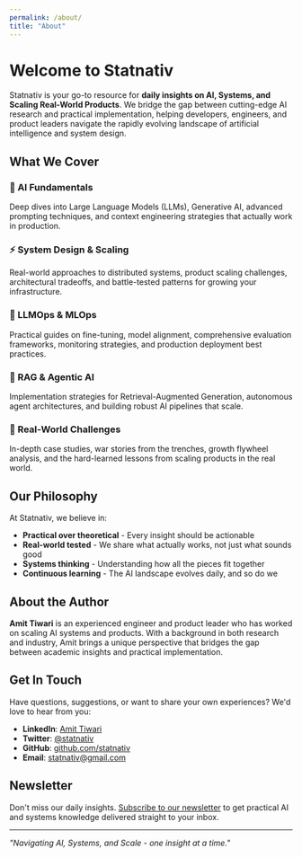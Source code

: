 ```yaml
---
permalink: /about/
title: "About"
---
```


# Welcome to Statnativ

Statnativ is your go-to resource for **daily insights on AI, Systems, and Scaling Real-World Products**. We bridge the gap between cutting-edge AI research and practical implementation, helping developers, engineers, and product leaders navigate the rapidly evolving landscape of artificial intelligence and system design.

## What We Cover

### 🧠 AI Fundamentals
Deep dives into Large Language Models (LLMs), Generative AI, advanced prompting techniques, and context engineering strategies that actually work in production.

### ⚡ System Design & Scaling
Real-world approaches to distributed systems, product scaling challenges, architectural tradeoffs, and battle-tested patterns for growing your infrastructure.

### 🔧 LLMOps & MLOps
Practical guides on fine-tuning, model alignment, comprehensive evaluation frameworks, monitoring strategies, and production deployment best practices.

### 🤖 RAG & Agentic AI
Implementation strategies for Retrieval-Augmented Generation, autonomous agent architectures, and building robust AI pipelines that scale.

### 💼 Real-World Challenges
In-depth case studies, war stories from the trenches, growth flywheel analysis, and the hard-learned lessons from scaling products in the real world.

## Our Philosophy

At Statnativ, we believe in:

- **Practical over theoretical** - Every insight should be actionable
- **Real-world tested** - We share what actually works, not just what sounds good
- **Systems thinking** - Understanding how all the pieces fit together
- **Continuous learning** - The AI landscape evolves daily, and so do we

## About the Author

**Amit Tiwari** is an experienced engineer and product leader who has worked on scaling AI systems and products. With a background in both research and industry, Amit brings a unique perspective that bridges the gap between academic insights and practical implementation.

## Get In Touch

Have questions, suggestions, or want to share your own experiences? We'd love to hear from you:

- **LinkedIn**: [Amit Tiwari](https://www.linkedin.com/in/amit-tiwari-77576248/)
- **Twitter**: [@statnativ](https://twitter.com/statnativ)
- **GitHub**: [github.com/statnativ](https://github.com/statnativ)
- **Email**: [statnativ@gmail.com](mailto:statnativ@gmail.com)

## Newsletter

Don't miss our daily insights. [Subscribe to our newsletter](/newsletter/) to get practical AI and systems knowledge delivered straight to your inbox.

---

*"Navigating AI, Systems, and Scale - one insight at a time."*